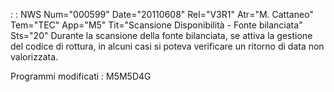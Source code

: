  :  : NWS Num="000599" Date="20110608" Rel="V3R1" Atr="M. Cattaneo" Tem="TEC" App="M5" Tit="Scansione Disponibilità - Fonte bilanciata" Sts="20"
Durante la scansione della fonte bilanciata, se attiva la gestione del codice di rottura, in alcuni
casi si poteva verificare un ritorno di data non valorizzata.

Programmi modificati : 
M5M5D4G

